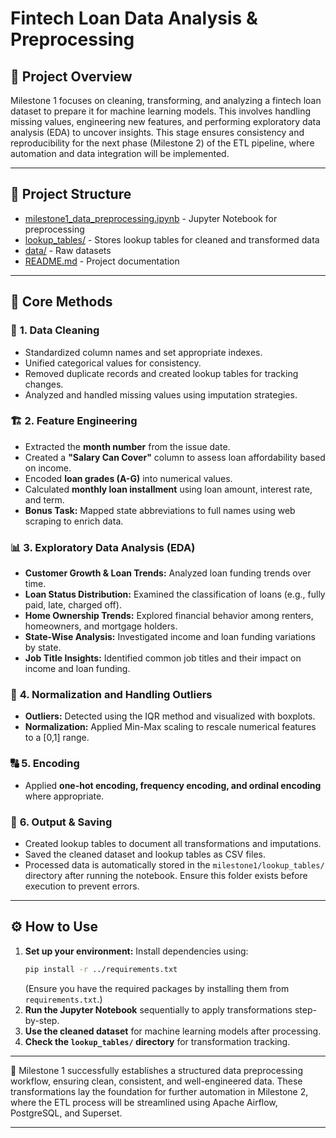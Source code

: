 # **Fintech Loan Data Analysis & Preprocessing**  

## 🚀 **Project Overview**
Milestone 1 focuses on cleaning, transforming, and analyzing a fintech loan dataset to prepare it for machine learning models. This involves handling missing values, engineering new features, and performing exploratory data analysis (EDA) to uncover insights. This stage ensures consistency and reproducibility for the next phase (Milestone 2) of the ETL pipeline, where automation and data integration will be implemented.  

---  

## 📁 **Project Structure**
- [milestone1_data_preprocessing.ipynb](milestone1_data_preprocessing.ipynb) - Jupyter Notebook for preprocessing  
- [lookup_tables/](lookup_tables/) - Stores lookup tables for cleaned and transformed data  
- [data/](data/) - Raw datasets  
- [README.md](README.md) - Project documentation 


---  

## 🔄 **Core Methods**

### 🧹 **1. Data Cleaning**  
- Standardized column names and set appropriate indexes.  
- Unified categorical values for consistency.  
- Removed duplicate records and created lookup tables for tracking changes.  
- Analyzed and handled missing values using imputation strategies.  


### 🏗️ **2. Feature Engineering** 
- Extracted the **month number** from the issue date.  
- Created a **"Salary Can Cover"** column to assess loan affordability based on income.  
- Encoded **loan grades (A-G)** into numerical values.  
- Calculated **monthly loan installment** using loan amount, interest rate, and term.  
- **Bonus Task:** Mapped state abbreviations to full names using web scraping to enrich data.  


### 📊 **3. Exploratory Data Analysis (EDA)**   
- **Customer Growth & Loan Trends:** Analyzed loan funding trends over time.  
- **Loan Status Distribution:** Examined the classification of loans (e.g., fully paid, late, charged off).  
- **Home Ownership Trends:** Explored financial behavior among renters, homeowners, and mortgage holders.  
- **State-Wise Analysis:** Investigated income and loan funding variations by state.  
- **Job Title Insights:** Identified common job titles and their impact on income and loan funding.  


### 📏 **4. Normalization and Handling Outliers** 
- **Outliers:** Detected using the IQR method and visualized with boxplots.  
- **Normalization:** Applied Min-Max scaling to rescale numerical features to a [0,1] range.  


### 🔠 **5. Encoding**  
- Applied **one-hot encoding, frequency encoding, and ordinal encoding** where appropriate.  



### 💾 **6. Output & Saving** 
- Created lookup tables to document all transformations and imputations.  
- Saved the cleaned dataset and lookup tables as CSV files.  
- Processed data is automatically stored in the `milestone1/lookup_tables/` directory after running the notebook. Ensure this folder exists before execution to prevent errors.

---  

## ⚙️ **How to Use**   
1. **Set up your environment:** Install dependencies using:
   ```bash
   pip install -r ../requirements.txt
   ```
   (Ensure you have the required packages by installing them from `requirements.txt`.)
2. **Run the Jupyter Notebook** sequentially to apply transformations step-by-step.
3. **Use the cleaned dataset** for machine learning models after processing.
4. **Check the `lookup_tables/` directory** for transformation tracking. 

---

🏁 Milestone 1 successfully establishes a structured data preprocessing workflow, ensuring clean, consistent, and well-engineered data. These transformations lay the foundation for further automation in Milestone 2, where the ETL process will be streamlined using Apache Airflow, PostgreSQL, and Superset.

---
